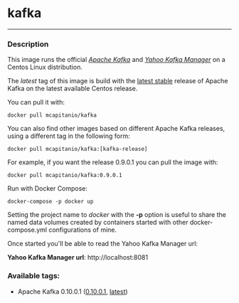 # **kafka**
___

### Description


This image runs the official [*Apache Kafka*](http://kafka.apache.org/) and [*Yahoo Kafka Manager*](https://github.com/yahoo/kafka-manager) on a Centos Linux distribution.

The *latest* tag of this image is build with the [latest stable](http://kafka.apache.org/downloads.html) release of Apache Kafka on the latest available Centos release.

You can pull it with:

    docker pull mcapitanio/kafka


You can also find other images based on different Apache Kafka releases, using a different tag in the following form:

    docker pull mcapitanio/kafka:[kafka-release]


For example, if you want the release 0.9.0.1 you can pull the image with:

    docker pull mcapitanio/kafka:0.9.0.1

Run with Docker Compose:

    docker-compose -p docker up

Setting the project name to *docker* with the **-p** option is useful to share the named data volumes created by containers started with other docker-compose.yml configurations of mine.

Once started you'll be able to read the Yahoo Kafka Manager url:

**Yahoo Kafka Manager url**:	http://localhost:8081

### Available tags:

- Apache Kafka 0.10.0.1 ([0.10.0.1](https://github.com/mcapitanio/docker-kafka/blob/0.10.0.1/Dockerfile), [latest](https://github.com/mcapitanio/docker-kafka/blob/latest/Dockerfile))
